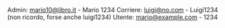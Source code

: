 Admin: mario10@libro.it - Mario 1234
Corriere: luigi@no.com - Luigi1234 (non ricordo, forse anche luigi1234)
Utente: mario@example.com - 1234
